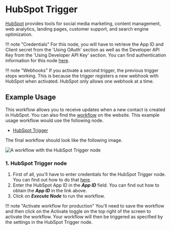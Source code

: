 # HubSpot Trigger

[HubSpot](https://www.hubspot.com/) provides tools for social media marketing, content management, web analytics, landing pages, customer support, and search engine optimization.

!!! note "Credentials"
    For this node, you will have to retrieve the App ID and Client secret from the 'Using OAuth' section as well as the Developer API Key from the 'Using Developer API Key' section. You can find authentication information for this node [here](/integrations/builtin/credentials/hubspot/).


!!! note "Webhooks"
    If you activate a second trigger, the previous trigger stops working. This is because the trigger registers a new webhook with HubSpot when activated. HubSpot only allows one webhook at a time. 


## Example Usage

This workflow allows you to receive updates when a new contact is created in HubSpot. You can also find the [workflow](https://n8n.io/workflows/628) on the website. This example usage workflow would use the following node.

- [HubSpot Trigger]()

The final workflow should look like the following image.

![A workflow with the HubSpot Trigger node](/_images/integrations/builtin/trigger-nodes/hubspottrigger/workflow.png)


### 1. HubSpot Trigger node

1. First of all, you'll have to enter credentials for the HubSpot Trigger node. You can find out how to do that [here](/integrations/builtin/credentials/hubspot/).
2. Enter the HubSpot App ID in the ***App ID*** field. You can find out how to obtain the ***App ID*** in the link above.
3. Click on ***Execute Node*** to run the workflow.

!!! note "Activate workflow for production"
    You'll need to save the workflow and then click on the Activate toggle on the top right of the screen to activate the workflow. Your workflow will then be triggered as specified by the settings in the HubSpot Trigger node.





